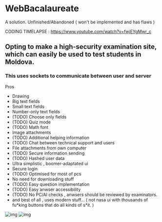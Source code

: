 # WebBacalaureate
A solution.
Unfinished/Abandoned ( won't be implemented and has flaws )

CODING TIMELAPSE : https://www.youtube.com/watch?v=fwjEYgMwr_c

## Opting to make a high-security examination site, which can easily be used to test students in Moldova.

### This uses sockets to communicate between user and server

Pros
- Drawing
- Big text fields
- Small text fields
- Number-only text fields
- (TODO) Choose only fields
- (TODO) Quiz mode
- (TODO) Math font
- Image attachments
- (TODO) Additional helping information
- (TODO) Chat between technical support and users
- File attachments from own computer
- (TODO) Secure information sending
- (TODO) Hashed user data
- Ultra simplistic , boomer-adaptated ui
- Secure login
- (TODO) Optimised for most of pcs
- No need for downloading stuff
- (TODO) Easy question implementation
- (TODO) Easy anwser accessibility
- (TODO) No PC/AI checks , anwsers should be reviewed by examinators.
- and best of all , uses modern stuff... ( not nasa ui with thousands of fu\*king buttons that do all kinds of s\*it. )

![img](https://i.imgur.com/KK1MNaI.png)
![img](https://i.imgur.com/zbSAlvW.png)
